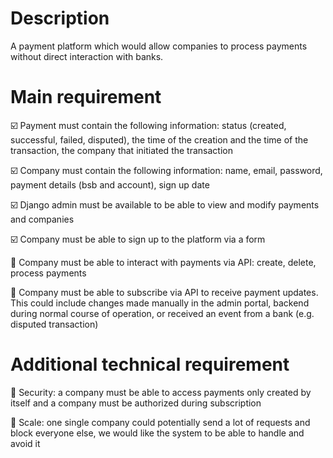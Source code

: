 # Description
A payment platform which would allow companies to process payments without direct interaction with banks.

# Main requirement
:ballot_box_with_check: Payment must contain the following information: status (created, successful, failed, disputed), the time of the creation and the time of the transaction, the company that initiated the transaction

:ballot_box_with_check: Company must contain the following information: name, email, password, payment details (bsb and account), sign up date

:ballot_box_with_check: Django admin must be available to be able to view and modify payments and companies

:ballot_box_with_check: Company must be able to sign up to the platform via a form

:black_square_button: Company must be able to interact with payments via API: create, delete, process payments

:black_square_button: Company must be able to subscribe via API to receive payment updates. This could include changes made manually in the admin portal, backend during normal course of operation, or received an event from a bank (e.g. disputed transaction)

# Additional technical requirement
:black_square_button: Security: a company must be able to access payments only created by itself and a company must be authorized during subscription

:black_square_button: Scale: one single company could potentially send a lot of requests and block everyone else, we would like the system to be able to handle and avoid it   

